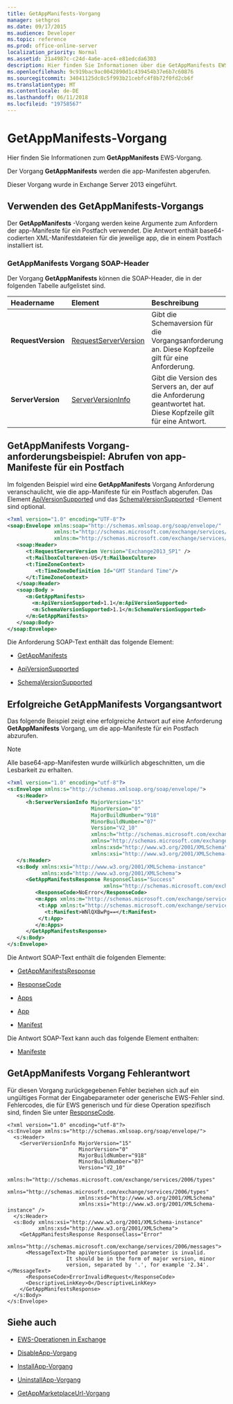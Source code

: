 ```yaml
---
title: GetAppManifests-Vorgang
manager: sethgros
ms.date: 09/17/2015
ms.audience: Developer
ms.topic: reference
ms.prod: office-online-server
localization_priority: Normal
ms.assetid: 21a4987c-c24d-4a6e-ace4-e81edcda6303
description: Hier finden Sie Informationen über die GetAppManifests EWS Vorgang.
ms.openlocfilehash: 9c919bac9ac0042890d1c439454b37e6b7c60876
ms.sourcegitcommit: 34041125dc8c5f993b21cebfc4f8b72f0fd2cb6f
ms.translationtype: MT
ms.contentlocale: de-DE
ms.lasthandoff: 06/11/2018
ms.locfileid: "19758567"
---
```

# <a name="getappmanifests-operation"></a>GetAppManifests-Vorgang

Hier finden Sie Informationen zum **GetAppManifests** EWS-Vorgang. 
  
Der Vorgang **GetAppManifests** werden die app-Manifesten abgerufen. 
  
Dieser Vorgang wurde in Exchange Server 2013 eingeführt.
  
## <a name="using-the-getappmanifests-operation"></a>Verwenden des GetAppManifests-Vorgangs

Der **GetAppManifests** -Vorgang werden keine Argumente zum Anfordern der app-Manifeste für ein Postfach verwendet. Die Antwort enthält base64-codierten XML-Manifestdateien für die jeweilige app, die in einem Postfach installiert ist. 
  
### <a name="getappmanifests-operation-soap-headers"></a>GetAppManifests Vorgang SOAP-Header

Der Vorgang **GetAppManifests** können die SOAP-Header, die in der folgenden Tabelle aufgelistet sind. 
  
|**Headername**|**Element**|**Beschreibung**|
|:-----|:-----|:-----|
|**RequestVersion** <br/> |[RequestServerVersion](requestserverversion.md) <br/> |Gibt die Schemaversion für die Vorgangsanforderung an. Diese Kopfzeile gilt für eine Anforderung.  <br/> |
|**ServerVersion** <br/> |[ServerVersionInfo](serverversioninfo.md) <br/> |Gibt die Version des Servers an, der auf die Anforderung geantwortet hat. Diese Kopfzeile gilt für eine Antwort.  <br/> |
   
## <a name="getappmanifests-operation-request-example-get-the-app-manifests-for-a-mailbox"></a>GetAppManifests Vorgang-anforderungsbeispiel: Abrufen von app-Manifeste für ein Postfach

Im folgenden Beispiel wird eine **GetAppManifests** Vorgang Anforderung veranschaulicht, wie die app-Manifeste für ein Postfach abgerufen. Das Element [ApiVersionSupported](apiversionsupported.md) und das [SchemaVersionSupported](schemaversionsupported.md) -Element sind optional. 
  
```XML
<?xml version="1.0" encoding="UTF-8"?>
<soap:Envelope xmlns:soap="http://schemas.xmlsoap.org/soap/envelope/"
               xmlns:t="http://schemas.microsoft.com/exchange/services/2006/types"
               xmlns:m="http://schemas.microsoft.com/exchange/services/2006/messages">
   <soap:Header>
      <t:RequestServerVersion Version="Exchange2013_SP1" />
      <t:MailboxCulture>en-US</t:MailboxCulture>
      <t:TimeZoneContext>
         <t:TimeZoneDefinition Id="GMT Standard Time"/>
      </t:TimeZoneContext>
   </soap:Header>
   <soap:Body >
      <m:GetAppManifests>
        <m:ApiVersionSupported>1.1</m:ApiVersionSupported>
        <m:SchemaVersionSupported>1.1</m:SchemaVersionSupported>
      </m:GetAppManifests>
   </soap:Body>
</soap:Envelope>

```

Die Anforderung SOAP-Text enthält das folgende Element:
  
- [GetAppManifests](getappmanifests.md)
    
- [ApiVersionSupported](apiversionsupported.md)
    
- [SchemaVersionSupported](schemaversionsupported.md)
    
## <a name="successful-getappmanifests-operation-response"></a>Erfolgreiche GetAppManifests Vorgangsantwort

Das folgende Beispiel zeigt eine erfolgreiche Antwort auf eine Anforderung **GetAppManifests** Vorgang, um die app-Manifeste für ein Postfach abzurufen. 
  
> [!NOTE]
> Alle base64-app-Manifesten wurde willkürlich abgeschnitten, um die Lesbarkeit zu erhalten. 
  
```XML
<?xml version="1.0" encoding="utf-8"?>
<s:Envelope xmlns:s="http://schemas.xmlsoap.org/soap/envelope/">
   <s:Header>
      <h:ServerVersionInfo MajorVersion="15" 
                           MinorVersion="0" 
                           MajorBuildNumber="918" 
                           MinorBuildNumber="07" 
                           Version="V2_10" 
                           xmlns:h="http://schemas.microsoft.com/exchange/services/2006/types" 
                           xmlns="http://schemas.microsoft.com/exchange/services/2006/types" 
                           xmlns:xsd="http://www.w3.org/2001/XMLSchema" 
                           xmlns:xsi="http://www.w3.org/2001/XMLSchema-instance"/>
   </s:Header>
   <s:Body xmlns:xsi="http://www.w3.org/2001/XMLSchema-instance" 
           xmlns:xsd="http://www.w3.org/2001/XMLSchema">
      <GetAppManifestsResponse ResponseClass="Success" 
                               xmlns="http://schemas.microsoft.com/exchange/services/2006/messages">
         <ResponseCode>NoError</ResponseCode>
         <m:Apps xmlns:m="http://schemas.microsoft.com/exchange/services/2006/messages">
          <t:App xmlns:t="http://schemas.microsoft.com/exchange/services/2006/types">
            <t:Manifest>WNlQXBwPg==</t:Manifest>
          </t:App>
         </m:Apps>
      </GetAppManifestsResponse>
   </s:Body>
</s:Envelope>
```

Die Antwort SOAP-Text enthält die folgenden Elemente:
  
- [GetAppManifestsResponse](getappmanifestsresponse.md)
    
- [ResponseCode](responsecode.md)
    
- [Apps](apps.md)
    
- [App](app.md)
    
- [Manifest](manifest.md)
    
Die Antwort SOAP-Text kann auch das folgende Element enthalten:
  
- [Manifeste](manifests.md)
    
## <a name="getappmanifests-operation-error-response"></a>GetAppManifests Vorgang Fehlerantwort

Für diesen Vorgang zurückgegebenen Fehler beziehen sich auf ein ungültiges Format der Eingabeparameter oder generische EWS-Fehler sind. Fehlercodes, die für EWS generisch und für diese Operation spezifisch sind, finden Sie unter [ResponseCode](responsecode.md).
  
```
<?xml version="1.0" encoding="utf-8"?>
<s:Envelope xmlns:s="http://schemas.xmlsoap.org/soap/envelope/">
  <s:Header>
    <ServerVersionInfo MajorVersion="15"
                       MinorVersion="0"
                       MajorBuildNumber="918"
                       MinorBuildNumber="07"
                       Version="V2_10"
                       xmlns:h="http://schemas.microsoft.com/exchange/services/2006/types"
                       xmlns="http://schemas.microsoft.com/exchange/services/2006/types"
                       xmlns:xsd="http://www.w3.org/2001/XMLSchema"
                       xmlns:xsi="http://www.w3.org/2001/XMLSchema-instance" />
  </s:Header>
  <s:Body xmlns:xsi="http://www.w3.org/2001/XMLSchema-instance"
          xmlns:xsd="http://www.w3.org/2001/XMLSchema">
    <GetAppManifestsResponse ResponseClass="Error"
                             xmlns="http://schemas.microsoft.com/exchange/services/2006/messages">
      <MessageText>The apiVersionSupported parameter is invalid. 
                   It should be in the form of major version, minor 
                   version, separated by '.', for example '2.34'.</MessageText>
      <ResponseCode>ErrorInvalidRequest</ResponseCode>
      <DescriptiveLinkKey>0</DescriptiveLinkKey>
    </GetAppManifestsResponse>
  </s:Body>
</s:Envelope>

```

## <a name="see-also"></a>Siehe auch

- [EWS-Operationen in Exchange](ews-operations-in-exchange.md)
    
- [DisableApp-Vorgang](disableapp-operation.md)
    
- [InstallApp-Vorgang](installapp-operation.md)
    
- [UninstallApp-Vorgang](uninstallapp-operation.md)
    
- [GetAppMarketplaceUrl-Vorgang](getappmarketplaceurl-operation.md)
    

